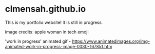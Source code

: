 # clmensah.github.io

This is my portfolio website! It is still in progress.

image credits:
 apple woman in tech emoji
 
'work in progress' animated gif - https://www.animatedimages.org/img-animated-work-in-progress-image-0030-167851.htm

